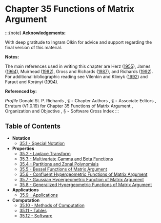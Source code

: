# Chapter 35 Functions of Matrix Argument

:::{note}
**Acknowledgements:**

With deep gratitude to Ingram Olkin for advice and support regarding the final version of this material.

**Notes:**

The main references used in writing this chapter are Herz ([1955](./bib/H.html#bib1074 "Bessel functions of matrix argument")), James ([1964](./bib/J.html#bib1161 "Distributions of matrix variates and latent roots derived from normal samples")), Muirhead ([1982](./bib/M.html#bib1667 "Aspects of Multivariate Statistical Theory")), Gross and Richards ([1987](./bib/G.html#bib996 "Special functions of matrix argument. I. Algebraic induction, zonal polynomials, and hypergeometric functions")), and Richards ([1992](./bib/R.html#bib1947 "Hypergeometric Functions on Domains of Positivity, Jack Polynomials, and Applications")). For additional bibliographic reading see Vilenkin and Klimyk ([1992](./bib/V.html#bib2582 "Representation of Lie Groups and Special Functions. Volume 3: Classical and Quantum Groups and Special Functions")) and Faraut and Korányi ([1994](./bib/F.html#bib775 "Analysis on Symmetric Cones")).

**Referenced by:**

*Profile* Donald St. P. Richards , § ‣ Chapter Authors , § ‣ Associate Editors , Erratum (V1.0.19) for Chapter 35 Functions of Matrix Argument , Organization and Objective , § ‣ Software Cross Index
:::

## Table of Contents

- <a id="PT1"></a>**Notation**
  - [35.1 - Special Notation](./35.1.md)
- <a id="PT2"></a>**Properties**
  - [35.2 - Laplace Transform](./35.2.md)
  - [35.3 - Multivariate Gamma and Beta Functions](./35.3.md)
  - [35.4 - Partitions and Zonal Polynomials](./35.4.md)
  - [35.5 - Bessel Functions of Matrix Argument](./35.5.md)
  - [35.6 - Confluent Hypergeometric Functions of Matrix Argument](./35.6.md)
  - [35.7 - Gaussian Hypergeometric Function of Matrix Argument](./35.7.md)
  - [35.8 - Generalized Hypergeometric Functions of Matrix Argument](./35.8.md)
- <a id="PT3"></a>**Applications**
  - [35.9 - Applications](./35.9.md)
- <a id="PT4"></a>**Computation**
  - [35.10 - Methods of Computation](./35.10.md)
  - [35.11 - Tables](./35.11.md)
  - [35.12 - Software](./35.12.md)